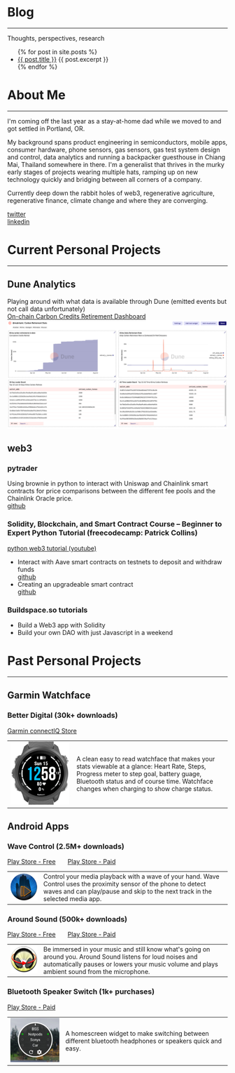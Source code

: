 # Blog
---
Thoughts, perspectives, research 

<ul>
  {% for post in site.posts %}
    <li>
      <a href="{{ post.url }}">{{ post.title }}</a>
      {{ post.excerpt }}
    </li>
  {% endfor %}
</ul>

# About Me
---
I'm coming off the last year as a stay-at-home dad while we moved to and got settled in Portland, OR. 

My background spans product engineering in semiconductors, mobile apps, consumer hardware, phone sensors, gas sensors, gas test system design and control, data analytics and running a backpacker guesthouse in Chiang Mai, Thailand somewhere in there. I'm a generalist that thrives in the murky early stages of projects wearing multiple hats, ramping up on new technology quickly and bridging between all corners of a company. 

Currently deep down the rabbit holes of web3, regenerative agriculture, regenerative finance, climate change and where they are converging. 

[twitter](https://www.twitter.com/marksthinktank) <br>
[linkedin](https://www.linkedin.com/in/mark-bilodeau-8974281/)


# Current Personal Projects
---
## Dune Analytics
Playing around with what data is available through Dune (emitted events but not call data unfortunately)<br>
[On-chain Carbon Credits Retirement Dashboard](https://dune.com/makrtank/carbon-retirement-stats)
<a href="https://dune.com/makrtank/carbon-retirement-stats"><img  src="/images/dune-snapshot.png" alt="Dune dashboard" width="600"/></a>


## web3

### pytrader
Using brownie in python to interact with Uniswap and Chainlink smart contracts for price comparisons between the different fee pools and the Chainlink Oracle price. <br>
[github](https://github.com/makrtank/py_trader)

### Solidity, Blockchain, and Smart Contract Course – Beginner to Expert Python Tutorial (freecodecamp: Patrick Collins)
[python web3 tutorial (youtube)](https://www.youtube.com/watch?v=M576WGiDBdQ)<br>
- Interact with Aave smart contracts on testnets to deposit and withdraw funds<br>
[github](https://github.com/makrtank/aave_brownie_py)<br>
- Creating an upgradeable smart contract<br>
[github](https://github.com/makrtank/sc_upgrades)

### Buildspace.so tutorials
- Build a Web3 app with Solidity
- Build your own DAO with just Javascript in a weekend


# Past Personal Projects
---
## Garmin Watchface

### Better Digital (30k+ downloads)
[Garmin connectIQ Store](https://apps.garmin.com/en-GB/apps/35e4ed30-8876-4f70-af8f-1c731011959d)
<table>
    <colgroup>
       <col span="1" style="width: 30%;">
       <col span="1" style="width: 70%;">
    </colgroup>
    <tr>
        <td><img  src="/images/better-digital.png" alt="Better Digital on FR245" width="250" margin-top = "5"/></td>
        <td>A clean easy to read watchface that makes your stats viewable at a glance: Heart Rate, Steps, Progress meter to step goal, battery guage, Bluetooth status and of course time. Watchface changes when charging to show charge status.</td>
    </tr>
</table>

## Android Apps

### Wave Control (2.5M+ downloads)
[Play Store - Free](https://play.google.com/store/apps/details?id=com.MarksThinkTank.WaveControl) &nbsp;&nbsp;&nbsp;&nbsp;&nbsp; 
[Play Store - Paid](https://play.google.com/store/apps/details?id=com.MarksThinkTank.WaveControlPro)
<table border-collapse="collapse" border="0">
    <colgroup>
       <col span="1" style="width: 15%;">
       <col span="1" style="width: 85%;">
    </colgroup>
    <tr>
        <td><img  src="/images/wave-control-icon.png" alt="Wave Control" width="150" margin-top = "5"/></td>
        <td>Control your media playback with a wave of your hand. Wave Control uses the proximity sensor of the phone to detect waves and can play/pause and skip to the next track in the selected media app.</td>
    </tr>
</table>




### Around Sound (500k+ downloads)
[Play Store - Free](https://play.google.com/store/apps/details?id=com.MarksThinkTank.AroundSound) &nbsp;&nbsp;&nbsp;&nbsp;&nbsp;
[Play Store - Paid](https://play.google.com/store/apps/details?id=com.MarksThinkTank.AroundSoundPro)
<table>
    <colgroup>
       <col span="1" style="width: 15%;">
       <col span="1" style="width: 85%;">
    </colgroup>
    <tr>
        <td><img  src="/images/around-sound-icon.png" alt="Around Sound" width="150" margin-top = "5"/></td>
        <td>Be immersed in your music and still know what's going on around you. Around Sound listens for loud noises and automatically pauses or lowers your music volume and plays ambient sound from the microphone. </td>
    </tr>
</table>


### Bluetooth Speaker Switch (1k+ purchases)
[Play Store - Paid](https://play.google.com/store/apps/details?id=com.MarksThinkTank.btswitch.full)
<table>
    <colgroup>
       <col span="1" style="width: 25%;">
       <col span="1" style="width: 75%;">
    </colgroup>
    <tr>
        <td><img  src="/images/bluetooth-speaker-switch.png" alt="Bluetooth Speaker Switch" width="200" margin-top = "5"/></td>
        <td>A homescreen widget to make switching between different bluetooth headphones or speakers quick and easy. </td>
    </tr>
</table>



<br>
